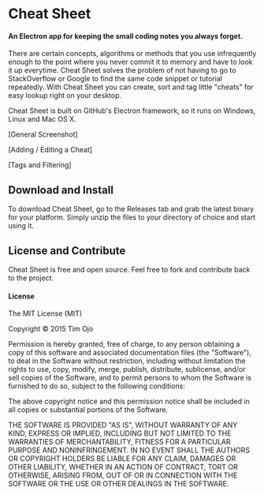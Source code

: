# Cheat Sheet

#### An Electron app for keeping the small coding notes you always forget. 

There are certain concepts, algorithms or methods that you use infrequently enough to the point where you never commit it to memory and have to look it up everytime. Cheat Sheet solves the problem of not having to go to StackOverflow or Google to find the same code snippet or tutorial repeatedly. With Cheat Sheet you can create, sort and tag little "cheats" for easy lookup right on your desktop.

Cheat Sheet is built on GitHub's Electron framework, so it runs on Windows, Linux and Mac OS X. 

[General Screenshot]

[Adding / Editing a Cheat]

[Tags and Filtering]

## Download and Install

To download Cheat Sheet, go to the Releases tab and grab the latest binary for your platform. Simply unzip the files to your directory of choice and start using it.

## License and Contribute

Cheat Sheet is free and open source. Feel free to fork and contribute back to the project.

#### License
The MIT License (MIT)

Copyright © 2015 Tim Ojo

Permission is hereby granted, free of charge, to any person obtaining a copy of this software and associated documentation files (the "Software"), to deal in the Software without restriction, including without limitation the rights to use, copy, modify, merge, publish, distribute, sublicense, and/or sell copies of the Software, and to permit persons to whom the Software is furnished to do so, subject to the following conditions:

The above copyright notice and this permission notice shall be included in all copies or substantial portions of the Software.

THE SOFTWARE IS PROVIDED "AS IS", WITHOUT WARRANTY OF ANY KIND, EXPRESS OR IMPLIED, INCLUDING BUT NOT LIMITED TO THE WARRANTIES OF MERCHANTABILITY, FITNESS FOR A PARTICULAR PURPOSE AND NONINFRINGEMENT. IN NO EVENT SHALL THE AUTHORS OR COPYRIGHT HOLDERS BE LIABLE FOR ANY CLAIM, DAMAGES OR OTHER LIABILITY, WHETHER IN AN ACTION OF CONTRACT, TORT OR OTHERWISE, ARISING FROM, OUT OF OR IN CONNECTION WITH THE SOFTWARE OR THE USE OR OTHER DEALINGS IN THE SOFTWARE.
